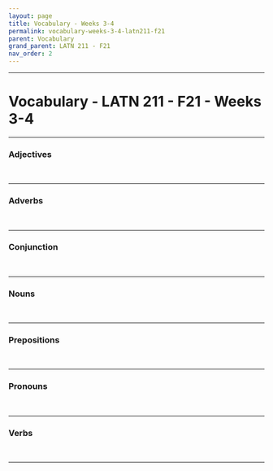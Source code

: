 ```yaml
---
layout: page
title: Vocabulary - Weeks 3-4
permalink: vocabulary-weeks-3-4-latn211-f21
parent: Vocabulary
grand_parent: LATN 211 - F21
nav_order: 2
---
```

***

# Vocabulary - LATN 211 - F21 - Weeks 3-4

***
### Adjectives
&nbsp;

***
### Adverbs
&nbsp;

***
### Conjunction
&nbsp;

***
### Nouns
&nbsp;

***
### Prepositions
&nbsp;

***
### Pronouns
&nbsp;

***
### Verbs
&nbsp;

***
